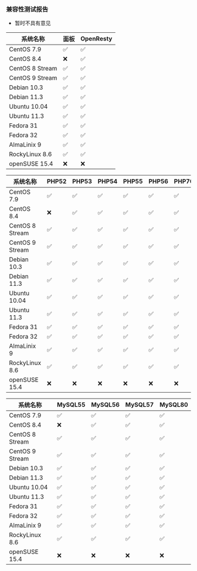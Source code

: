 ### 兼容性测试报告

- 暂时不具有意见


| 系统名称 			| 	面板 		|	OpenResty 	|
| ----------------- |---------------|---------------|
| CentOS 7.9 		|✅				|✅				|
| CentOS 8.4 		|:x:			|✅				|
| CentOS 8 Stream 	|✅				|✅				|
| CentOS 9 Stream 	|✅				|✅				|
| Debian 10.3 		|✅				|✅				|
| Debian 11.3 		|✅				|✅				|
| Ubuntu 10.04 		|✅				|✅				|
| Ubuntu 11.3 		|✅				|✅				|	
| Fedora 31 		|✅				|✅				|
| Fedora 32 		|✅				|✅				|
| AlmaLinix 9 		|✅				|✅				|
| RockyLinux 8.6 	|✅				|✅				|
| openSUSE 15.4 	|:x:			|:x:			|



| 系统名称 			| PHP52 |PHP53	|PHP54	|PHP55	|PHP56	|PHP70	|PHP71	|PHP72	|PHP73	|PHP74	|PHP80	|PHP81	|
| ----------------- |-------|-------|-------|-------|-------|-------|-------|-------|-------|-------|-------|-------|
| CentOS 7.9 		|✅		|✅		|✅		|✅		|✅		|✅		|✅		|✅		|✅		|✅		|✅		|✅		|
| CentOS 8.4 		|:x:	|✅		|✅		|✅		|✅		|✅		|✅		|✅		|✅		|✅		|✅		|✅		|
| CentOS 8 Stream 	|✅		|✅		|✅		|✅		|✅		|✅		|✅		|✅		|✅		|✅		|✅		|✅		|
| CentOS 9 Stream 	|✅		|✅		|✅		|✅		|✅		|✅		|✅		|✅		|✅		|✅		|✅		|✅		|
| Debian 10.3 		|✅		|✅		|✅		|✅		|✅		|✅		|✅		|✅		|✅		|✅		|✅		|✅		|
| Debian 11.3 		|✅		|✅		|✅		|✅		|✅		|✅		|✅		|✅		|✅		|✅		|✅		|✅		|
| Ubuntu 10.04 		|✅		|✅		|✅		|✅		|✅		|✅		|✅		|✅		|✅		|✅		|✅		|✅		|
| Ubuntu 11.3 		|✅		|✅		|✅		|✅		|✅		|✅		|✅		|✅		|✅		|✅		|✅		|✅		|
| Fedora 31 		|✅		|✅		|✅		|✅		|✅		|✅		|✅		|✅		|✅		|✅		|✅		|✅		|
| Fedora 32 		|✅		|✅		|✅		|✅		|✅		|✅		|✅		|✅		|✅		|✅		|✅		|✅		|
| AlmaLinix 9 		|✅		|✅		|✅		|✅		|✅		|✅		|✅		|✅		|✅		|✅		|✅		|✅		|
| RockyLinux 8.6 	|✅		|✅		|✅		|✅		|✅		|✅		|✅		|✅		|✅		|✅		|✅		|✅		|
| openSUSE 15.4 	|:x:	|:x:	|:x:	|:x:	|:x:	|:x:	|:x:	|:x:	|:x:	|:x:	|:x:	|:x:	|



| 系统名称 			| MySQL55	|MySQL56	|MySQL57	|MySQL80	|
| ----------------- |-----------|-----------|-----------|-----------|
| CentOS 7.9 		|✅			|✅			|✅			|✅			|
| CentOS 8.4 		|:x:		|✅			|✅			|✅			|	
| CentOS 8 Stream 	|✅			|✅			|✅			|✅			|		
| CentOS 9 Stream 	|✅			|✅			|✅			|✅			|
| Debian 10.3 		|✅			|✅			|✅			|✅			|	
| Debian 11.3 		|✅			|✅			|✅			|✅			|
| Ubuntu 10.04 		|✅			|✅			|✅			|✅			|	
| Ubuntu 11.3 		|✅			|✅			|✅			|✅			|
| Fedora 31 		|✅			|✅			|✅			|✅			|	
| Fedora 32 		|✅			|✅			|✅			|✅			|	
| AlmaLinix 9 		|✅			|✅			|✅			|✅			|	
| RockyLinux 8.6 	|✅			|✅			|✅			|✅			|	
| openSUSE 15.4 	|:x:		|:x:		|:x:		|:x:		|

